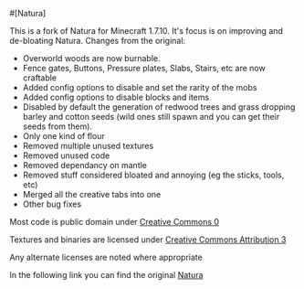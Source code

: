 #[Natura]

This is a fork of Natura for Minecraft 1.7.10. It's focus is on improving and de-bloating Natura.
Changes from the original:
* Overworld woods are now burnable.
* Fence gates, Buttons, Pressure plates, Slabs, Stairs, etc are now craftable
* Added config options to disable and set the rarity of the mobs
* Added config options to disable blocks and items
* Disabled by default the generation of redwood trees and grass dropping barley and cotton seeds (wild ones still spawn and you can get their seeds from them).
* Only one kind of flour
* Removed multiple unused textures
* Removed unused code
* Removed dependancy on mantle
* Removed stuff considered bloated and annoying (eg the sticks, tools, etc)
* Merged all the creative tabs into one
* Other bug fixes

Most code is public domain under [Creative Commons 0](http://creativecommons.org/publicdomain/zero/1.0/)

Textures and binaries are licensed under [Creative Commons Attribution 3](http://creativecommons.org/licenses/by/3.0/)

Any alternate licenses are noted where appropriate

In the following link you can find the original [Natura](https://github.com/progwml6/Natura)
